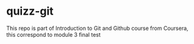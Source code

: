 # quizz-git
This repo is part of Introduction to Git and Github course from Coursera,  this correspond to module 3 final test
